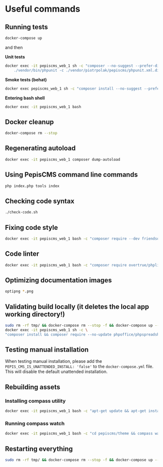 # Useful commands

## Running tests

```bash
docker-compose up
```

and then

**Unit tests**

```bash
docker exec -it pepiscms_web_1 sh -c "composer --no-suggest --prefer-dist --prefer-stable require phpoffice/phpspreadsheet 1.5.* twig/twig && \
    ./vendor/bin/phpunit -c ./vendor/piotrpolak/pepiscms/phpunit.xml.dist"
```

**Smoke tests (behat)**

```bash
docker exec pepiscms_web_1 sh -c "composer install --no-suggest --prefer-dist && vendor/bin/behat --config vendor/piotrpolak/pepiscms/behat.yml"
```

**Entering bash shell**

```bash
docker exec -it pepiscms_web_1 bash
```

## Docker cleanup

```bash
docker-compose rm --stop
```

## Regenerating autoload

```bash
docker exec -it pepiscms_web_1 composer dump-autoload
```

## Using PepisCMS command line commands

```bash
php index.php tools index
```

## Checking code syntax

```bash
./check-code.sh
```

## Fixing code style

```bash
docker exec -it pepiscms_web_1 bash -c "composer require --dev friendsofphp/php-cs-fixer \"2.2.*\" && ./vendor/bin/php-cs-fixer fix"
```

## Code linter

```bash
docker exec -it pepiscms_web_1 bash -c "composer require overtrue/phplint:^2.0 --dev && ./vendor/bin/phplint"
```

## Optimizing documentation images

```bash
optipng *.png
```

## Validating build locally (it deletes the local app working directory!)

```bash
sudo rm -rf tmp/ && docker-compose rm --stop -f && docker-compose up --build --force-recreate && \
docker exec -it pepiscms_web_1 sh -c \
"composer install && composer require --no-update phpoffice/phpspreadsheet 1.5.* && composer --no-update require twig/twig && ./vendor/bin/phpunit -c ./vendor/piotrpolak/pepiscms/phpunit.xml.dist && vendor/bin/behat"
```

## Testing manual installation

When testing manual installation, please add the `PEPIS_CMS_IS_UNATTENDED_INSTALL: 'false'` to the
`docker-compose.yml` file. This will disable the default unattended installation.

## Rebuilding assets

### Installing compass utility

```bash
docker exec -it pepiscms_web_1 bash -c "apt-get update && apt-get install -y ruby-compass"
```

### Running compass watch

```bash
docker exec -it pepiscms_web_1 bash -c "cd pepiscms/theme && compass watch"
```

## Restarting everything

```bash
sudo rm -rf tmp/ && docker-compose rm --stop -f && docker-compose up --build --force-recreate
```